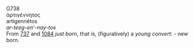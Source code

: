 <body>
  <p>G738<br>  ἀρτιγέννητος  <br> artigennētos  <br><i>ar-teeg-en‘-nay-tos </i><br>From <a href="g0737.htm">737</a> and <a href="g1084.htm">1084</a>  <i>just</i> <i>born</i>, that is, (figuratively) a <i>young</i> <i>convert:</i> - new born.<br></p>
 </body>